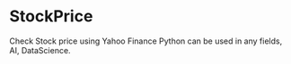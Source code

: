 # StockPrice
Check Stock price using Yahoo Finance
Python can be used in any fields, AI, DataScience.
